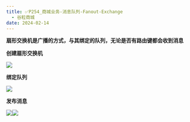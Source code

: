 ```yaml
---
title: ✅P254_商城业务-消息队列-Fanout-Exchange
  - 谷粒商城
date: 2024-02-14
---
```


<!-- more -->

**扇形交换机是广播的方式，与其绑定的队列，无论是否有路由键都会收到消息**

**创建扇形交换机**

![](https://cfmall-hello.oss-cn-beijing.aliyuncs.com/images/202306/202306291551931.png#id=XePOJ&originHeight=282&originWidth=857&originalType=binary&ratio=1&rotation=0&showTitle=false&status=done&style=none&title=)

**绑定队列**

![](https://cfmall-hello.oss-cn-beijing.aliyuncs.com/images/202306/202306291551050.png#id=IxcfX&originHeight=351&originWidth=886&originalType=binary&ratio=1&rotation=0&showTitle=false&status=done&style=none&title=)

**发布消息**

![](https://cfmall-hello.oss-cn-beijing.aliyuncs.com/images/202306/202306291551499.png#id=U6E7X&originHeight=412&originWidth=988&originalType=binary&ratio=1&rotation=0&showTitle=false&status=done&style=none&title=)![](https://cfmall-hello.oss-cn-beijing.aliyuncs.com/img/202402/c3f9dfb98a068da5.png)
